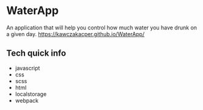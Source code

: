 # WaterApp 

An application that will help you control how much water you have drunk on a given day.
https://kawczakacper.github.io/WaterApp/
## Tech quick info

* javascript 
* css 
* scss 
* html  
* localstorage 
* webpack
